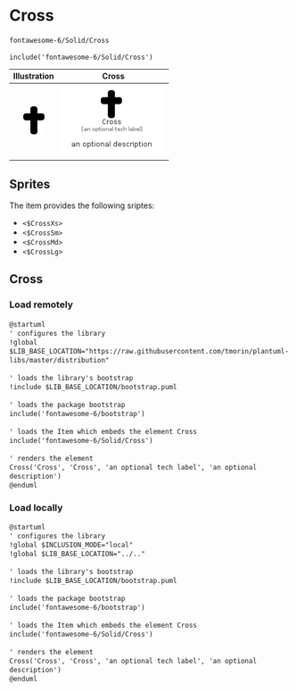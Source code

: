 # Cross


```text
fontawesome-6/Solid/Cross
```

```text
include('fontawesome-6/Solid/Cross')
```



| Illustration | Cross |
| :---: | :---: |
| ![illustration for Illustration](../../fontawesome-6/Solid/Cross.png) | ![illustration for Cross](../../fontawesome-6/Solid/Cross.Local.png) |



## Sprites
The item provides the following sriptes:

- `<$CrossXs>`
- `<$CrossSm>`
- `<$CrossMd>`
- `<$CrossLg>`





## Cross

### Load remotely
```plantuml
@startuml
' configures the library
!global $LIB_BASE_LOCATION="https://raw.githubusercontent.com/tmorin/plantuml-libs/master/distribution"

' loads the library's bootstrap
!include $LIB_BASE_LOCATION/bootstrap.puml

' loads the package bootstrap
include('fontawesome-6/bootstrap')

' loads the Item which embeds the element Cross
include('fontawesome-6/Solid/Cross')

' renders the element
Cross('Cross', 'Cross', 'an optional tech label', 'an optional description')
@enduml
```

### Load locally
```plantuml
@startuml
' configures the library
!global $INCLUSION_MODE="local"
!global $LIB_BASE_LOCATION="../.."

' loads the library's bootstrap
!include $LIB_BASE_LOCATION/bootstrap.puml

' loads the package bootstrap
include('fontawesome-6/bootstrap')

' loads the Item which embeds the element Cross
include('fontawesome-6/Solid/Cross')

' renders the element
Cross('Cross', 'Cross', 'an optional tech label', 'an optional description')
@enduml
```

